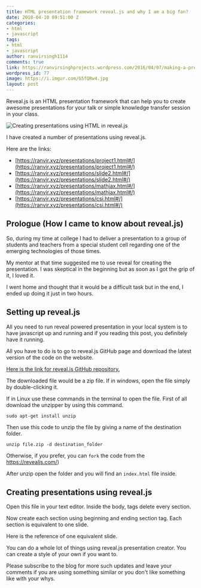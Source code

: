 ```yaml
---
title: HTML presentation framework reveal.js and why I am a big fan?
date: 2018-04-10 09:51:00 Z
categories:
- html
- javascript
tags:
- html
- javascript
author: ranvirsingh1114
comments: true
link: https://ranvirsinghprojects.wordpress.com/2016/04/07/making-a-presentation-in-reveal-js/
wordpress_id: 77
image: https://i.imgur.com/G5fQRw4.jpg
layout: post
---
```


Reveal.js is an HTML presentation framework that can help you to create awesome presentations for your talk or simple knowledge transfer session in your class.

![Creating presentations using HTML in reveal.js](https://i.imgur.com/G5fQRw4.jpg "Creating presentations using HTML in reveal.js")

I have created a number of presentations using reveal.js.

Here are the links:

* [https://ranvir.xyz/presentations/project1.html#/](https://ranvir.xyz/presentations/project1.html#/)
* [https://ranvir.xyz/presentations/slide2.html#/](https://ranvir.xyz/presentations/slide2.html#/)
* [https://ranvir.xyz/presentations/mathjax.html#/](https://ranvir.xyz/presentations/mathjax.html#/)
* [https://ranvir.xyz/presentations/csi.html#/](https://ranvir.xyz/presentations/csi.html#/)

## Prologue (How I came to know about reveal.js)

So, during my time at college I had to deliver a presentation to a group of students and teachers from a special student cell regarding one of the emerging technologies of those times.

My mentor at that time suggested me to use reveal for creating the presentation. I was skeptical in the beginning but as soon as I got the grip of it, I loved it. 

I went home and thought that it would be a difficult task but in the end, I ended up doing it just in two hours.

## Setting up reveal.js

All you need to run reveal powered presentation in your local system is to have javascript up and running and if you reading this post, you definitely have it running.

All you have to do is to go to reveal.js GitHub page and download the latest version of the code on the website.

[Here is the link for reveal.js GitHub repository.](https://github.com/hakimel/reveal.js/)

The downloaded file would be a zip file. If in windows, open the file simply by double-clicking it.

If in Linux use these commands in the terminal to open the file. First of all download the unzipper by using this command.

`sudo apt-get install unzip`

Then use this code to unzip the file by giving a name of the destination folder.

`unzip file.zip -d destination_folder`

Otherwise, if you prefer, you can `fork` the code from the https://revealjs.com/)

After unzip open the folder and you will find an `index.html` file inside.

## Creating presentations using reveal.js

Open this file in your text editor. Inside the body, tags delete every section.

Now create each section using beginning and ending section tag. Each section is equivalent to one slide.

Here is the reference of one equivalent slide.

<script src="https://gist.github.com/singh1114/47444f83e62a50160d78791720c461c6.js"></script>

You can do a whole lot of things using reveal.js presentation creator. You can create a style of your own if you want to.

Please subscribe to the blog for more such updates and leave your comments if you are using something similar or you don't like something like with your whys.